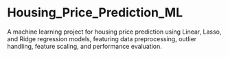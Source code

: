 # Housing_Price_Prediction_ML
A machine learning project for housing price prediction using Linear, Lasso, and Ridge regression models, featuring data preprocessing, outlier handling, feature scaling, and performance evaluation.
